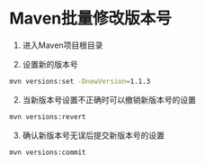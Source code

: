 # Maven批量修改版本号

1. 进入Maven项目根目录

2. 设置新的版本号

```sh
mvn versions:set -DnewVersion=1.1.3
```

2. 当新版本号设置不正确时可以撤销新版本号的设置

```sh
mvn versions:revert
```

3. 确认新版本号无误后提交新版本号的设置

```sh
mvn versions:commit
```
